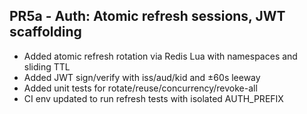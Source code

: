 ## PR5a - Auth: Atomic refresh sessions, JWT scaffolding

- Added atomic refresh rotation via Redis Lua with namespaces and sliding TTL
- Added JWT sign/verify with iss/aud/kid and ±60s leeway
- Added unit tests for rotate/reuse/concurrency/revoke-all
- CI env updated to run refresh tests with isolated AUTH_PREFIX


